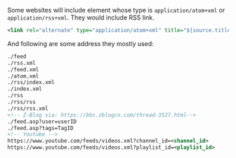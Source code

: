 Some websites will include element whose type is `application/atom+xml` or `application/rss+xml`. They would include RSS link.

```xml
<link rel="alternate" type="application/atom+xml" title="${source.title}" href="${source.url}">
```

And following are some address they mostly used:

```xml
./feed
./rss.xml
./feed.xml
./atom.xml
./rss/index.xml
./index.xml
./rss
./rss/rss
./rss/rss.xml
<!-- Z-Blog via: https://bbs.zblogcn.com/thread-3527.html-->
./feed.asp?user=userID
./feed.asp?tags=TagID
<!-- Youtube -->
https://www.youtube.com/feeds/videos.xml?channel_id=<channel_id>
https://www.youtube.com/feeds/videos.xml?playlist_id=<playlist_id>
```